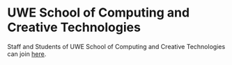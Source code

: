 # UWE School of Computing and Creative Technologies
Staff and Students of UWE School of Computing and Creative Technologies can join [here](https://github.com/orgs/uwe-scct/sso/sign_up).
